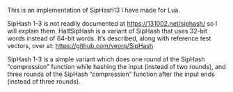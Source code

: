This is an implementation of SipHash13 I have made for Lua.

SipHash 1-3 is not readily documented at https://131002.net/siphash/
so I will explain them.  HalfSipHash is a variant of SipHash that uses
32-bit words instead of 64-bit words.  It’s described, along with
reference test vectors, over at: https://github.com/veorq/SipHash

SipHash 1-3 is a simple variant which does one round of the SipHash
“compression” function while hashing the input (instead of two
rounds), and three rounds of the SipHash “compression” function
after the input ends (instead of three rounds).

